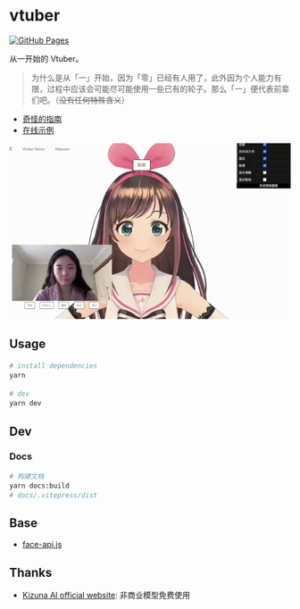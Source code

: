 # vtuber

[![GitHub Pages](https://github.com/YunYouJun/vtuber/actions/workflows/gh-pages.yml/badge.svg)](https://github.com/YunYouJun/vtuber/actions/workflows/gh-pages.yml)

从一开始的 Vtuber。

> 为什么是从「一」开始，因为「零」已经有人用了，此外因为个人能力有限，过程中应该会可能尽可能使用一些已有的轮子。那么「一」便代表前辈们吧。（~~没有任何特殊含义~~）

- [奇怪的指南](https://docs.vtuber.yunyoujun.cn)
- [在线示例](https://vtuber.yunyoujun.cn)

![Preview](./docs/public/gif/preview-1.gif)

## Usage

```sh
# install dependencies
yarn

# dev
yarn dev
```

## Dev

### Docs

```bash
# 构建文档
yarn docs:build
# docs/.vitepress/dist
```

## Base

- [face-api.js](https://github.com/justadudewhohacks/face-api.js/)

## Thanks

- [Kizuna AI official website](https://kizunaai.com/): 非商业模型免费使用
